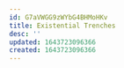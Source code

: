 ```yaml
---
id: G7aVWGG9zWYbG4BHMoHKv
title: Existential Trenches
desc: ''
updated: 1643723096366
created: 1643723096366
---
```



